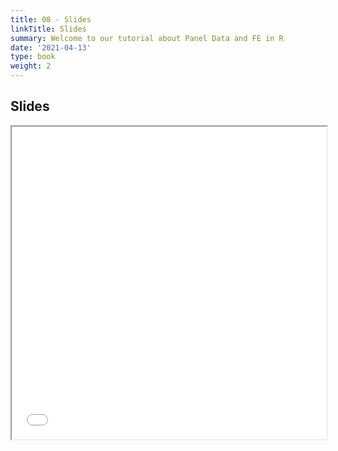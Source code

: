 ```yaml
---
title: 08 - Slides
linkTitle: Slides
summary: Welcome to our tutorial about Panel Data and FE in R
date: '2021-04-13'
type: book
weight: 2
---
```


## Slides

<iframe src="../w9_panel.pdf#view=fit" width="100%" height="500px">
    </iframe>

<!--
## Courses in this program

{{< list_children >}}

{{< figure src="featured.jpg" >}}

{{< callout note >}}
The parameter $\mu$ is the mean or expectation of the distribution.
$\sigma$ is its standard deviation.
The variance of the distribution is $\sigma^{2}$.
{{< /callout >}}
-->
